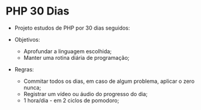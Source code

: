 # PHP 30 Dias

- Projeto estudos de PHP por 30 dias seguidos:
- Objetivos:
  - Aprofundar a linguagem escolhida;
  - Manter uma rotina diária de programação;
  
- Regras:
  - Commitar todos os dias, em caso de algum problema, aplicar o zero nunca;
  - Registrar um vídeo ou áudio do progresso do dia;
  - 1 hora/dia - em 2 ciclos de pomodoro;
